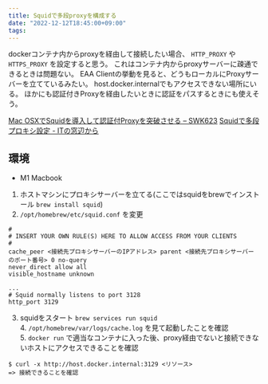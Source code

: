 ```yaml
---
title: Squidで多段proxyを構成する
date: "2022-12-12T18:45:00+09:00"
tags: 
---
```


dockerコンテナ内からproxyを経由して接続したい場合、 `HTTP_PROXY` や `HTTPS_PROXY` を設定すると思う。
これはコンテナ内からproxyサーバーに疎通できるときは問題ない。
EAA Clientの挙動を見ると、どうもローカルにProxyサーバーを立てているみたい。
host.docker.internalでもアクセスできない場所にいる。
ほかにも認証付きProxyを経由したいときに認証をパスするときにも使えそう。

[Mac OSXでSquidを導入して認証付Proxyを突破させる – SWK623](https://swk623.com/2016/09/05/mac-osx%E3%81%A7squid%E3%82%92%E5%B0%8E%E5%85%A5%E3%81%97%E3%81%A6%E8%AA%8D%E8%A8%BC%E4%BB%98proxy%E3%82%92%E7%AA%81%E7%A0%B4%E3%81%95%E3%81%9B%E3%82%8B/)
[Squidで多段プロキシ設定 - ITの窓辺から](https://realizeznsg.hatenablog.com/entry/2018/08/01/070000)

## 環境

- M1 Macbook

1. ホストマシンにプロキシサーバーを立てる(ここではsquidをbrewでインストール `brew install squid`)
2.  `/opt/homebrew/etc/squid.conf` を変更

```
#
# INSERT YOUR OWN RULE(S) HERE TO ALLOW ACCESS FROM YOUR CLIENTS
#
cache_peer <接続先プロキシサーバーのIPアドレス> parent <接続先プロキシサーバーのポート番号> 0 no-query
never_direct allow all
visible_hostname unknown

...
# Squid normally listens to port 3128
http_port 3129
```

3. squidをスタート `brew services run squid`  
4. `/opt/homebrew/var/logs/cache.log` を見て起動したことを確認
5. `docker run` で適当なコンテナに入った後、proxy経由でないと接続できないホストにアクセスできることを確認

```shell
$ curl -x http://host.docker.internal:3129 <リソース>
=> 接続できることを確認
```
